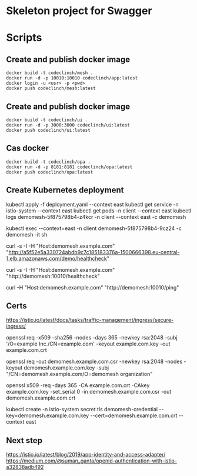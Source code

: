 # Skeleton project for Swagger

# Scripts
## Create and publish docker image 
```
docker build -t codeclinch/mesh .
docker run -d -p 10010:10010 codeclinch/app:latest 
docker login -u <usr> -p <pwd>
docker push codeclinch/mesh:latest
``` 
## Create and publish docker image 
```
docker build -t codeclinch/ui .
docker run -d -p 3000:3000 codeclinch/ui:latest 
docker push codeclinch/ui:latest
``` 

## Cas docker
``` 
docker build -t codeclinch/opa .
docker run -d -p 8181:8181 codeclinch/opa:latest 
docker push codeclinch/opa:latest
``` 

## Create Kubernetes deployment
kubectl apply -f deployment.yaml --context east
kubectl get service -n istio-system --context east
kubectl get pods -n client --context east
kubectl logs demomesh-5f875798b4-z4kcr -n client --context east -c demomesh

kubectl exec --context=east -n client demomesh-5f875798b4-9cz24 -c demomesh -it sh

curl -s -I -H "Host:demomesh.example.com" "http://a5f52e5a330724abdb9c7c185183376a-1500666398.eu-central-1.elb.amazonaws.com/demo/healthcheck"

curl -s -I -H "Host:demomesh.example.com" "http://demomesh:10010/healthcheck"


curl -H "Host:demomesh.example.com" "http://demomesh:10010/ping"  


## Certs
https://istio.io/latest/docs/tasks/traffic-management/ingress/secure-ingress/


openssl req -x509 -sha256 -nodes -days 365 -newkey rsa:2048 -subj '/O=example Inc./CN=example.com' -keyout example.com.key -out example.com.crt

openssl req -out demomesh.example.com.csr -newkey rsa:2048 -nodes -keyout demomesh.example.com.key -subj "/CN=demomesh.example.com/O=demomesh organization"

openssl x509 -req -days 365 -CA example.com.crt -CAkey example.com.key -set_serial 0 -in demomesh.example.com.csr -out demomesh.example.com.crt

kubectl create -n istio-system secret tls demomesh-credential --key=demomesh.example.com.key --cert=demomesh.example.com.crt --context east


## Next step 
https://istio.io/latest/blog/2019/app-identity-and-access-adapter/
https://medium.com/@suman_ganta/openid-authentication-with-istio-a32838adb492


